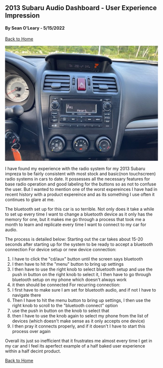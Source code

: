 ## 2013 Subaru Audio Dashboard - User Experience Impression
#### By Sean O’Leary - 5/15/2022

[Back to Home](../)

![alt text](../assets/subaru_console_image.jpeg "Subaru console image")

I have found my experience with the radio system for my 2013 Subaru impreza to be fairly consistent with most stock and basic(non touchscreen) radio systems in cars to date. It possesses all the necessary features for base radio operation and good labeling for the buttons so as not to confuse the user. But I wanted to mention one of the worst expereinces I have had in recent history with a product expereince and as its something I use often it continues to glare at me. 

The bluetooth set up for this car is so terrible. Not only does it take a while to set up every time I want to change a bluetooth device as it only has the memory for one, but it makes me go through a process that took me a month to learn and replicate every time I want to connect to my car for audio.

The process is detailed below:
Starting out the car takes about 15-20 seconds after starting up for the system to be ready to accept a bluetooth connection
For device setup or new device connection:
1. I have to click the "cd/aux" button until the screen says bluetooth
2. I then have to hit the "menu" button to bring up settings
3. I then have to use the right knob to select bluetooth setup and use the push in button on the right knob to select it, I then have to go through bluetooth setup on my phone which doesn't always work
4. it then should be connected 
For recurring connection:
1. I first have to make sure I am set for bluetooth audio, and if not I have to navigate there
2. Then I have to hit the menu button to bring up settings, I then use the right knob to scroll to the "bluetooth connect" option
3. use the push in button on the knob to select that
4. then I have to use the knob again to select my phone from the list of devices (which doesn't make sense as it only accepts one device)
5. I then pray it connects properly, and if it doesn't I have to start this process over again

Overall its just so inefficient that it frustrates me almost every time I get in my car and I feel its aperfect example of a half baked user experience within a half decint product.

[Back to Home](../)

